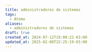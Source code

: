 ```yaml
---
title: administradores de sistemas
tags:
  - Átomo
aliases:
  - administradores de sistemas
draft: true
created_at: 2024-07-12T19:00:22-03:00
updated_at: 2025-02-08T22:25:19-03:00
---
```


